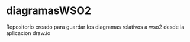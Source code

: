# diagramasWSO2
Repositorio creado para guardar los diagramas relativos a wso2 desde la aplicacion draw.io
